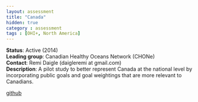 ```yaml
---
layout: assessment
title: "Canada"
hidden: true
category : assessment
tags : [OHI+, North America]
---
```


**Status**: Active (2014)  
**Leading group**: Canadian Healthy Oceans Network (CHONe)  
**Contact**: Remi Daigle (daigleremi at gmail.com)  
**Description**: A pilot study to better represent Canada at the national level by incorporating public goals and goal weightings that are more relevant to Canadians.

<a href="https://github.com/OHI-Science/ohi-canada" target="_blank">github</a>

